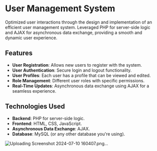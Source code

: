 # User Management System

Optimized user interactions through the design and implementation of an efficient user management system. Leveraged PHP for server-side logic and AJAX for asynchronous data exchange, providing a smooth and dynamic user experience.

## Features

- **User Registration**: Allows new users to register with the system.
- **User Authentication**: Secure login and logout functionality.
- **User Profiles**: Each user has a profile that can be viewed and edited.
- **Role Management**: Different user roles with specific permissions.
- **Real-Time Updates**: Asynchronous data exchange using AJAX for a seamless experience.

## Technologies Used

- **Backend**: PHP for server-side logic.
- **Frontend**: HTML, CSS, JavaScript.
- **Asynchronous Data Exchange**: AJAX.
- **Database**: MySQL (or any other database you're using).

![Uploading Screenshot 2024-07-10 160407.png…]()

